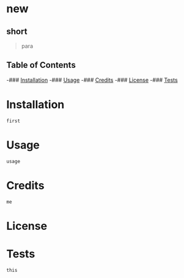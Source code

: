 
  # new
  
  ## short
  
  > para

  ## Table of Contents
  -### [Installation](#Installation)
  -### [Usage](#Usage)
  -### [Credits](#Credits)
  -### [License](#License)
  -### [Tests](#Tests)

  # Installation
    first

  # Usage
    usage

  # Credits
    me

  # License
   
  # Tests
    this
